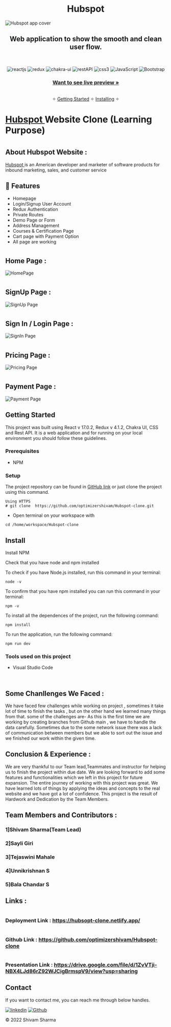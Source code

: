
<h1 align="center">Hubspot</h1> 

![Hubspot app cover](https://user-images.githubusercontent.com/97591028/180641416-56175994-d677-4ca7-9a16-f4063fa30ed0.png)


<h2 align="center">Web application to show the smooth and clean user flow.</h2>    

<br />
<p align="center">
    <img src="https://img.shields.io/badge/React_(18.2.0)-20232A?style=for-the-badge&logo=react&logoColor=61DAFB" alt="reactjs" />
    <img src="https://img.shields.io/badge/Redux_(4.2.0)-593D88?style=for-the-badge&logo=redux&logoColor=white" alt="redux" />
    <img src="https://img.shields.io/badge/Chakra%20UI-3bc7bd?style=for-the-badge&logo=chakraui&logoColor=white" alt="chakra-ui"/>
    <img src="https://img.shields.io/badge/Rest_API-02303A?style=for-the-badge&logo=react-router&logoColor=white" alt="restAPI"/>
    <img src="https://img.shields.io/badge/CSS3-1572B6?style=for-the-badge&logo=css3&logoColor=white" alt="css3"/>   
    <img src="https://img.shields.io/badge/JavaScript-323330?style=for-the-badge&logo=javascript&logoColor=F7DF1E" alt="JavaScript" />
    <img src ="https://img.shields.io/badge/netlify-%23000000.svg?style=for-the-badge&logo=netlify&logoColor=#00C7B7" alt="Bootstrap"/>
</p>


<h3 align="center"><a href="https://hubsopt-clone.netlify.app/"><strong>Want to see live preview »</strong></a></h3>

<p align="center"> 
    <br />&#10023;
    <a href="#Getting-Started">Getting Started</a> &#10023; <a href="#Install">Installing</a> &#10023;   
  </p>
  

#  <h1><a href="https://hubsopt-clone.netlify.app/">Hubspot </a> Website Clone (Learning Purpose)</h1>

# <h2>About Hubspot Website : </h2>

<a href="https://hubsopt-clone.netlify.app/">Hubspot </a> is an American developer and marketer of software products for inbound marketing, sales, and customer service

## 🚀 Features
- Homepage
- Login/Signup User Account
- Redux Authentication
- Private Routes
- Demo Page or Form
- Address Management
- Courses & Certification Page
- Cart page with Payment Option
- All  page are working

# <h2>Home Page : </h2>
![HomePage](https://user-images.githubusercontent.com/97591028/180641416-56175994-d677-4ca7-9a16-f4063fa30ed0.png)
# <h2>SignUp Page : </h2>
![SignUp Page](https://user-images.githubusercontent.com/97591028/180641459-dea4749b-7d11-40cd-899a-67ef6f006841.png)
# <h2>Sign In / Login Page : </h2>
![SignIn Page](https://user-images.githubusercontent.com/97591028/180641505-38d922ef-e778-434c-b17e-133e81b625a8.png)
# <h2>Pricing Page : </h2>
![Pricing Page](https://user-images.githubusercontent.com/97591028/180641529-af158b75-a90f-4f0b-af74-ed2ef66e6d11.png)
# <h2>Payment Page : </h2>
![Payment Page](https://user-images.githubusercontent.com/97591028/180641578-ee93a16b-5d7d-4106-8906-47309d643884.png)

## Getting Started

This project was built using React v 17.0.2, Redux v 4.1.2, Chakra UI, CSS and Rest API. It is a web application and for running on your local environment you should follow these guidelines.


### Prerequisites

- NPM 

### Setup


The project repository can be found in [GitHub link](https://github.com/optimizershivam/Hubspot-clone) or just clone the project using this command. 


```
Using HTTPS
# git clone  https://github.com/optimizershivam/Hubspot-clone.git
```

+ Open terminal on your workspace with

```
cd /home/workspace/Hubspot-clone
```


## Install

Install NPM

Check that you have node and npm installed

To check if you have Node.js installed, run this command in your terminal:


```
node -v
```

To confirm that you have npm installed you can run this command in your terminal:


```
npm -v
```


To install all the dependences of the project, run the following command:


```
npm install
```


To run the application, run the following command:

```
npm run dev
```


### Tools used on this project

- Visual Studio Code


<br/>



## Some Chanllenges We Faced :

We have faced few challenges while working on project , sometimes it take lot of time to finish the tasks , but on the other hand we learned many things from that. some of the challenges are-
As this is the first time we are working by creating branches from Github main , we have to handle the data carefully.
Sometimes due to the some network issue there was a lack of communication between members but we able to sort out the issue and we finished our work within the given time.

## Conclusion & Experience :
We are very thankful to our Team lead,Teammates and instructor for helping us to finish the project within due date. We are looking forward to add some features and functionalities which we left in this project for future expansion.
The entire journey of working with this project was great. We have learned lots of things by applying the ideas and concepts to the real website and we have got a lot of confidence.
This project is the result of Hardwork and Dedication by the Team Members.

## Team Members and Contributors :

### 1]Shivam Sharma(Team Lead)
### 2]Sayli Giri
### 3]Tejaswini Mahale
### 4]Unnikrishnan S
### 5)Bala Chandar S



## Links :
# <h3>Deployment Link   : https://hubsopt-clone.netlify.app/ </h3>
# <h3>Github Link       : https://github.com/optimizershivam/Hubspot-clone </h3>
# <h3>Presentation Link : https://drive.google.com/file/d/1ZvVTji-NBX4LJd86rZ92WJCigBrmspV9/view?usp=sharing </h3>


## Contact

If you want to contact me, you can reach me through below handles.

[![linkedin](	https://img.shields.io/badge/LinkedIn-0077B5?style=for-the-badge&logo=linkedin&logoColor=white)](https://www.linkedin.com/in/itsurshivam/)
[![Github](https://img.shields.io/badge/GitHub-100000?style=for-the-badge&logo=github&logoColor=white)](https://github.com/optimizershivam/)

© 2022 Shivam Sharma






